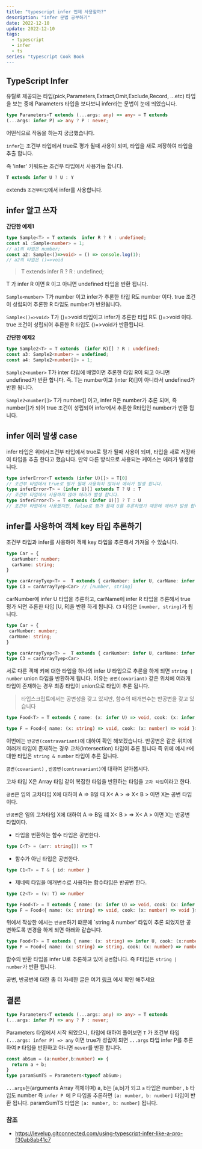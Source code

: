 ```yaml
---
title: "typescript infer 언제 사용할까?"
description: "infer 문법 공부하기"
date: 2022-12-10
update: 2022-12-10
tags:
  - typescript
  - infer
  - ts
series: "typescript Cook Book
---
```


## TypeScript Infer

유틸로 제공되는 타입(pick,Parameters,Extract,Omit,Exclude,Record, ...etc) 타입을 보는 중에
Parameters 타입을 보다보니 infer라는 문법이 눈에 띄었습니다.

```typescript
type Parameters<T extends (...args: any) => any> = T extends
(...args: infer P) => any ? P : never;
```

어떤식으로 작동을 하는지 궁금했습니다.

`infer`는 조건부 타입에서 true로 평가 될때 사용이 되며, 타입을 새로 저장하여 타입을 추출 합니다.

즉 'infer' 키워드는 조건부 타입에서 사용가능 합니다.
```typescript
T extends infer U ? U : Y
```
extends `조건부타입`에서 infer를 사용합니다.


## infer 알고 쓰자

**간단한 예제1**
```typescript
type Sample<T> = T extends  infer R ? R : undefined;
const a1 :Sample<number> = 1;
// a1의 타입은 number;
const a2: Sample<()=>void> = () => console.log(1);
// a2의 타입은 ()=>void
```
>T extends  infer R ? R : undefined;

T 가 infer R 이면 R 이고 아니면 undefined 타입을 반환 됩니다.

`Sample<number>` T가 number 이고 infer가 추론한 타입 R도 number 이다. true 조건이 성립되어
 추론한 R 타입도 number가 반환됩니다.

`Sample<()=>void>` T가 ()=>void 타입이고 infer가 추론한 타입 R도 ()=>void 이다. true 조건이 성립되어
추론한 R 타입도 ()=>void가 반환됩니다.

**간단한 예제2**

```typescript
type Sample2<T> = T extends  (infer R)[] ? R : undefined;
const a3: Sample2<number> = undefined;
const a4: Sample2<number[]> = 1;
```
`Sample2<number>` T가 inter 타입에 배열이면 추론한 타입 R이 되고 아니면 undefined가 반환 합니다.
즉. T는 number이고 (inter R)[]이 아니라서 undefined가 반환 됩니다.

`Sample2<number[]>` T가 number[] 이고, infer R은 number가 추론 되며, 즉 number[]가 되어 true
조건이 성립되어 infer에서 추론한 R타입인 number가 반환 됩니다.

## infer 에러 발생 case

infer 타입은 위에서조건부 타입에서 true로 평가 될때 사용이 되며, 타입을 새로 저장하여 타입을 추출 한다고 했습니다.
만약 다른 방식으로 사용되는 케이스는 에러가 발생합니다.

```typescript
type inferError<T extends (infer U)[]> = T[0] 
// 조건부 타입에서 true로 평가 될때 사용하지 않아서 에러가 발생 합니다.
type inferError<T> = (infer U)[] extends T ? U : T 
// 조건부 타입에서 사용하지 않아 에러가 발생 합니다.
type inferError<T> = T extends (infer U)[] ? T : U
// 조건부 타입에서 사용했지만, false로 평가 될때 U를 추론하였기 때문에 에러가 발생 합니다.
```

## infer를 사용하여 객체 key 타입 추론하기
조건부 타입과 infer를 사용하여 객체 key 타입을 추론해서 가져올 수 있습니다.

```typescript
type Car = {
  carNumber: number;
  carName: string;
}

type carArrayTyep<T> =  T extends { carNumber: infer U, carName: infer R } ? [U, R] : T
type C3 = carArrayTyep<Car> // [number, string]
```

carNumber에 infer U 타입을 추론하고, carName에 infer R 타입을 추론해서 true 평가 되면 추론한 타입 [U, R]을 반환
하게 됩니다.
`C3` 타입은 `[number, string]`가 됩니다.


```typescript
type Car = {
 carNumber: number;
 carName: string;
}

type carArrayTyep<T> =  T extends { carNumber: infer U, carName: infer U} ? U : T
type C3 = carArrayTyep<Car>
```
서로 다른 객체 키에 대한 타입을 하나의 infer U 타입으로 추론을 하게 되면 `string | number` union 타입을
반환하게 됩니다. 이유는 `공변(covariant)` 같은 위치에 여러개 타입이 존재하는 경우 최종 타입이 union으로 타입이
추론 됩니다.


>타입스크립트에서는 공변성을 갖고 있지만, 함수의 매개변수는 반공변을 갖고 있습니다

```typescript
type Food<T> = T extends { name: (x: infer U) => void, cook: (x: infer U) => void } ? U : never;

type F = Food<{ name: (x: string) => void, cook: (x: number) => void }>;  
```

이번에는 `반공변(contravariant)`에 대하여 확인 해보겠습니다.
반공변은 같은 위치에 여러개 타입이 존재하는 경우 교차(intersection) 타입이 추론 됩니다 
즉 위에 예시 `F`에 대한 타입은 `string & number` 타입이 추론 됩니다.

`공변(covariant)` , `반공변(contravariant)`에 대하여 알아봅시다.

고차 타입 X은 Array<T> 타입 같이 복잡한 타입을 반환하는 타입을 `고차 타입`이라고 한다.

`공변`은 임의 고차타입 X에 대하여 A => B일 때 X< A > => X< B > 이면 X는 공변 타입이다.

`반공변`은 임의 고차타입 X에 대하여 A => B일 떄 X< B > => X< A > 이면 X는 반공변 타입이다.

- 타입을 번환하는 함수 타입은 공변한다.
```typescript
type C<T> = (arr: string[]) => T
```
- 함수가 아닌 타입은 공변한다.
```typescript
type C1<T> = T & { id: number }
```
- 제네릭 타입을 매개변수로 사용하는 함수타입은 반공변 한다.
```typescript
type C2<T> = (v: T) => number
```

```typescript
type Food<T> = T extends { name: (x: infer U) => void, cook: (x: infer U) => void } ? U : never;
type F = Food<{ name: (x: string) => void, cook: (x: number) => void }>;  
```
위에서 작상한 에시는 `반공변`하기 떄문에 `string & number' 타입이 추론 되었지만 
공변하도록 변경을 하게 되면 아래와 같습니다.

```typescript
type Food<T> = T extends { name: (x: string) => infer U, cook: (x:number) => infer U } ? U : never;
type F = Food<{ name: (x: string) => string, cook: (x: number) => number }>;  
```
함수의 반환 타입을 infer U로 추론하고 있어 `공변`합니다. 즉 F타입은 `string | number`가 반환 됩니다.

공변, 반공변에 대한 좀 더 자세한 글은 여기 [링크](https://www.zerocho.com/category/TypeScript/post/5faa8c657753bd00048a27d8)
에서 확인 해주세요


## 결론  
```typescript
type Parameters<T extends (...args: any) => any> = T extends
(...args: infer P) => any ? P : never;
```
Parameters 타입에서 시작 되었으니, 타입에 대하여 풀어보면
`T` 가 조건부 타입 `(...args: infer P) => any` 이면 true가 성립이 되면 `...args` 타입 infer P를 추론하여
`P` 타입을 반환하고 아니면 `never`를 반환 합니다.

```typescript
const abSum = (a:number,b:number) => {
  return a + b;
}
type paramSumTS = Parameters<typeof abSum>;
```
`...args`는(arguments Array 객체이며)  a, b는 [a,b]가 되고 `a` 타입은 number , `b` 타입도 number 
즉 `infer P `에 P 타입을 추론하면 `[a: number, b: number]` 타입이 반환 됩니다. paramSumTS 타입은 `[a: number, b: number]` 됩니다.



 
### 참조
- https://levelup.gitconnected.com/using-typescript-infer-like-a-pro-f30ab8ab41c7

